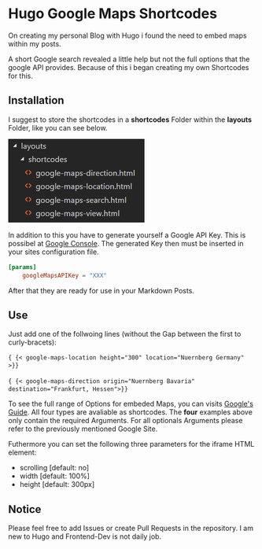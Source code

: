 # Hugo Google Maps Shortcodes

On creating my personal Blog with Hugo i found the need to embed maps within my posts.

A short Google search revealed a little help but not the full options that the google API provides. Because of this i began creating my own Shortcodes for this.

## Installation

I suggest to store the shortcodes in a **shortcodes** Folder within the **layouts** Folder, like you can see below.

![Store shortcode Files in layouts/shortcodes](./shortcodes.png)

In addition to this you have to generate yourself a Google API Key. This is possibel at [Google Console](https://console.cloud.google.com/apis/). The generated Key then must be inserted in your sites configuration file.

```toml
[params]
   	googleMapsAPIKey = "XXX"
```

After that they are ready for use in your Markdown Posts. 

## Use

Just add one of the follwoing lines (without the Gap between the first to curly-bracets):

```
{ {< google-maps-location height="300" location="Nuernberg Germany" >}}

{ {< google-maps-direction origin="Nuernberg Bavaria" destination="Frankfurt, Hessen">}}
```

To see the full range of Options for embeded Maps, you can visits [Google's Guide](https://developers.google.com/maps/documentation/embed/guide). All four types are avaliable as shortcodes. The **four** examples above only contain the required Arguments. For all optionals Arguments please refer to the previously mentioned Google Site.

Futhermore you can set the following three parameters for the iframe HTML element:

- scrolling [default: no]
- width [default: 100%]
- height [default: 300px]

## Notice

Please feel free to add Issues or create Pull Requests in the repository. I am new to Hugo and Frontend-Dev is not daily job.